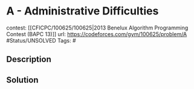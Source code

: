 # A - Administrative Difficulties

contest: [[CFICPC/100625/100625|2013 Benelux Algorithm Programming Contest (BAPC 13)]]
url: https://codeforces.com/gym/100625/problem/A
#Status/UNSOLVED
Tags: #

## Description

## Solution

